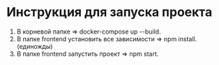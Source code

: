 # Инструкция для запуска проекта

1. В корневой папке => docker-compose up --build.
2. В папке frontend установить все зависимости => npm install. (единожды)
3. В папке frontend запустить проект => npm start.
